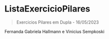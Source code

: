 # ListaExercicioPilares

> Exercicios Pilares em Dupla - 16/05/2023

Fernanda Gabriela Hallmann e Vinicius Sempkoski
